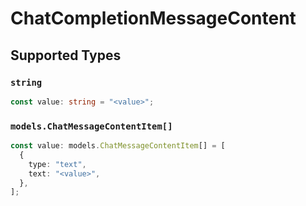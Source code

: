 # ChatCompletionMessageContent


## Supported Types

### `string`

```typescript
const value: string = "<value>";
```

### `models.ChatMessageContentItem[]`

```typescript
const value: models.ChatMessageContentItem[] = [
  {
    type: "text",
    text: "<value>",
  },
];
```

